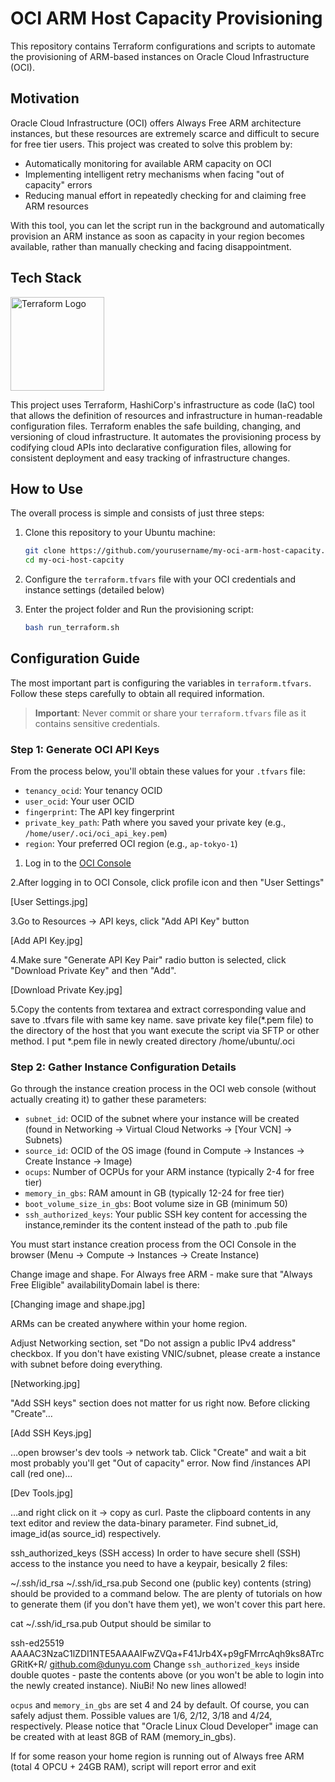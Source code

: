 # OCI ARM Host Capacity Provisioning

This repository contains Terraform configurations and scripts to automate the provisioning of ARM-based instances on Oracle Cloud Infrastructure (OCI).

## Motivation

Oracle Cloud Infrastructure (OCI) offers Always Free ARM architecture instances, but these resources are extremely scarce and difficult to secure for free tier users. This project was created to solve this problem by:

- Automatically monitoring for available ARM capacity on OCI
- Implementing intelligent retry mechanisms when facing "out of capacity" errors
- Reducing manual effort in repeatedly checking for and claiming free ARM resources

With this tool, you can let the script run in the background and automatically provision an ARM instance as soon as capacity in your region becomes available, rather than manually checking and facing disappointment.

## Tech Stack

<img src="https://www.terraform.io/img/logo-terraform-main.svg" alt="Terraform Logo" width="150"/>

This project uses Terraform, HashiCorp's infrastructure as code (IaC) tool that allows the definition of resources and infrastructure in human-readable configuration files. Terraform enables the safe building, changing, and versioning of cloud infrastructure. It automates the provisioning process by codifying cloud APIs into declarative configuration files, allowing for consistent deployment and easy tracking of infrastructure changes.


## How to Use

The overall process is simple and consists of just three steps:

1. Clone this repository to your Ubuntu machine:
   ```bash
   git clone https://github.com/yourusername/my-oci-arm-host-capacity.git
   cd my-oci-host-capcity
   ```

2. Configure the `terraform.tfvars` file with your OCI credentials and instance settings (detailed below)

3. Enter the project folder and Run the provisioning script:
   ```bash
   bash run_terraform.sh
   ```

## Configuration Guide

The most important part is configuring the variables in `terraform.tfvars`. Follow these steps carefully to obtain all required information.

> **Important**: Never commit or share your `terraform.tfvars` file as it contains sensitive credentials.

### Step 1: Generate OCI API Keys

From the process below, you'll obtain these values for your `.tfvars` file:
- `tenancy_ocid`: Your tenancy OCID 
- `user_ocid`: Your user OCID
- `fingerprint`: The API key fingerprint
- `private_key_path`: Path where you saved your private key (e.g., `/home/user/.oci/oci_api_key.pem`)
- `region`: Your preferred OCI region (e.g., `ap-tokyo-1`)

1. Log in to the [OCI Console](https://cloud.oracle.com)

2.After logging in to OCI Console, click profile icon and then "User Settings"

[User Settings.jpg]

3.Go to Resources -> API keys, click "Add API Key" button

[Add API Key.jpg]

4.Make sure "Generate API Key Pair" radio button is selected, click "Download Private Key" and then "Add".

[Download Private Key.jpg]

5.Copy the contents from textarea and extract corresponding value and save  to .tfvars file with same key name. save private key file(*.pem file) to the directory of the host that you want execute the script via SFTP or other method. I put  *.pem file in newly created directory /home/ubuntu/.oci

### Step 2: Gather Instance Configuration Details

Go through the instance creation process in the OCI web console (without actually creating it) to gather these parameters:

- `subnet_id`: OCID of the subnet where your instance will be created (found in Networking → Virtual Cloud Networks → [Your VCN] → Subnets)
- `source_id`: OCID of the OS image (found in Compute → Instances → Create Instance → Image)
- `ocups`: Number of OCPUs for your ARM instance (typically 2-4 for free tier)
- `memory_in_gbs`: RAM amount in GB (typically 12-24 for free tier)
- `boot_volume_size_in_gbs`: Boot volume size in GB (minimum 50)
- `ssh_authorized_keys`: Your public SSH key content for accessing the instance,reminder its the content instead of the path to .pub file

You must start instance creation process from the OCI Console in the browser (Menu -> Compute -> Instances -> Create Instance)

Change image and shape. For Always free ARM - make sure that "Always Free Eligible" availabilityDomain label is there:

[Changing image and shape.jpg]

ARMs can be created anywhere within your home region.

Adjust Networking section, set "Do not assign a public IPv4 address" checkbox. If you don't have existing VNIC/subnet, please create a instance with subnet before doing everything.

[Networking.jpg]

"Add SSH keys" section does not matter for us right now. Before clicking "Create"…

[Add SSH Keys.jpg]

…open browser's dev tools -> network tab. Click "Create" and wait a bit most probably you'll get "Out of capacity" error. Now find /instances API call (red one)…

[Dev Tools.jpg]

…and right click on it -> copy as curl. Paste the clipboard contents in any text editor and review the data-binary parameter. Find subnet_id, image_id(as source_id) respectively.

ssh_authorized_keys (SSH access)
In order to have secure shell (SSH) access to the instance you need to have a keypair, besically 2 files:

~/.ssh/id_rsa
~/.ssh/id_rsa.pub
Second one (public key) contents (string) should be provided to a command below. The are plenty of tutorials on how to generate them (if you don't have them yet), we won't cover this part here.

cat ~/.ssh/id_rsa.pub
Output should be similar to

ssh-ed25519 AAAAC3NzaC1lZDI1NTE5AAAAIFwZVQa+F41Jrb4X+p9gFMrrcAqh9ks8ATrcGRitK+R/ github.com@dunyu.com
Change `ssh_authorized_keys` inside double quotes - paste the contents above (or you won't be able to login into the newly created instance). NiuBi! No new lines allowed!

`ocpus` and `memory_in_gbs` are set 4 and 24 by default. Of course, you can safely adjust them. Possible values are 1/6, 2/12, 3/18 and 4/24, respectively. Please notice that "Oracle Linux Cloud Developer" image can be created with at least 8GB of RAM (memory_in_gbs).

If for some reason your home region is running out of Always free ARM (total 4 OPCU + 24GB RAM), script will report error and exit







